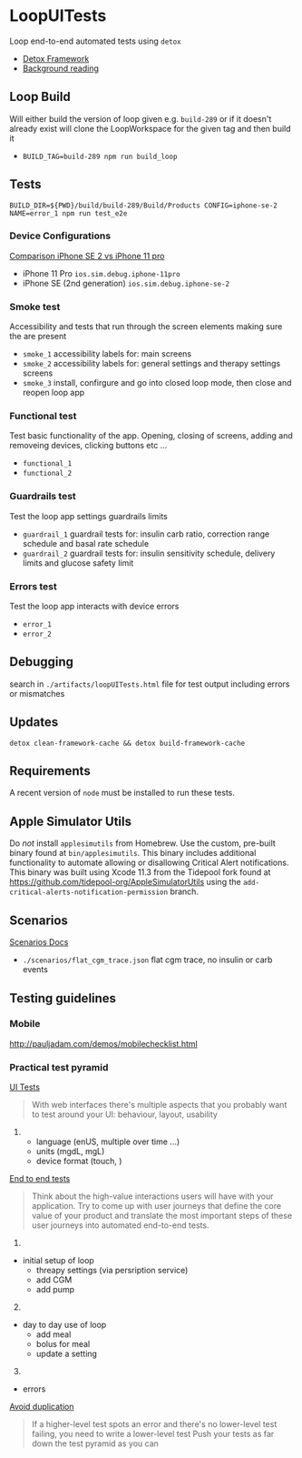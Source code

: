 # LoopUITests
Loop end-to-end automated tests using `detox`

 - [Detox Framework](https://github.com/wix/Detox)
 - [Background reading](https://hackernoon.com/detox-gray-box-end-to-end-testing-framework-for-mobile-apps-196ccd9564ce)


## Loop Build
Will either build the version of loop given e.g. `build-289` or if it doesn't already exist will clone the LoopWorkspace for the given tag and then build it

- `BUILD_TAG=build-289 npm run build_loop`

## Tests

`BUILD_DIR=${PWD}/build/build-289/Build/Products CONFIG=iphone-se-2 NAME=error_1 npm run test_e2e`

### Device Configurations

[Comparison iPhone SE 2 vs iPhone 11 pro](https://www.apple.com/iphone/compare/?device1=iphoneSE2ndgen&device2=iphone12)

- iPhone 11 Pro `ios.sim.debug.iphone-11pro`
- iPhone SE (2nd generation) `ios.sim.debug.iphone-se-2`


### Smoke test
Accessibility and tests that run through the screen elements making sure the are present

- `smoke_1` accessibility labels for: main screens
- `smoke_2` accessibility labels for: general settings and therapy settings screens
- `smoke_3` install, confirgure and go into closed loop mode, then close and reopen loop app

### Functional test
Test basic functionality of the app. Opening, closing of screens, adding and removeing devices, clicking buttons etc ...

- `functional_1`
- `functional_2`

### Guardrails test
Test the loop app settings guardrails limits

- `guardrail_1` guardrail tests for: insulin carb ratio, correction range schedule and basal rate schedule
- `guardrail_2` guardrail tests for: insulin sensitivity schedule, delivery limits and glucose safety limit

### Errors test
Test the loop app interacts with device errors

- `error_1`
- `error_2`

## Debugging

 search in `./artifacts/loopUITests.html` file for test output including errors or mismatches

## Updates
`detox clean-framework-cache && detox build-framework-cache`

## Requirements

A recent version of `node` must be installed to run these tests.

## Apple Simulator Utils

Do *not* install `applesimutils` from Homebrew. Use the custom, pre-built binary found at `bin/applesimutils`. This binary includes additional functionality to automate allowing or disallowing Critical Alert notifications. This binary was built using Xcode 11.3 from the Tidepool fork found at https://github.com/tidepool-org/AppleSimulatorUtils using the `add-critical-alerts-notification-permission` branch.


## Scenarios

[Scenarios Docs](https://github.com/LoopKit/Loop/blob/master/Documentation/Testing/Scenarios.md)

- `./scenarios/flat_cgm_trace.json` flat cgm trace, no insulin or carb events

## Testing guidelines


### Mobile

http://pauljadam.com/demos/mobilechecklist.html


### Practical test pyramid

[UI Tests](https://martinfowler.com/articles/practical-test-pyramid.html#UiTests)

> With web interfaces there's multiple aspects that you probably want to test around your UI: behaviour, layout, usability

1)  - language (enUS, multiple over time ...)
    - units (mgdL, mgL)
    - device format (touch, )

[End to end tests](https://martinfowler.com/articles/practical-test-pyramid.html#End-to-endTests)

> Think about the high-value interactions users will have with your application. Try to come up with user journeys that define the core value of your product and translate the most important steps of these user journeys into automated end-to-end tests.

1)
- initial setup of loop
    - threapy settings (via persription service)
    - add CGM
    - add pump

2)
- day to day use of loop
    - add meal
    - bolus for meal
    - update a setting

3)
- errors

[Avoid duplication](https://martinfowler.com/articles/practical-test-pyramid.html#AvoidTestDuplication)

> If a higher-level test spots an error and there's no lower-level test failing, you need to write a lower-level test
> Push your tests as far down the test pyramid as you can

